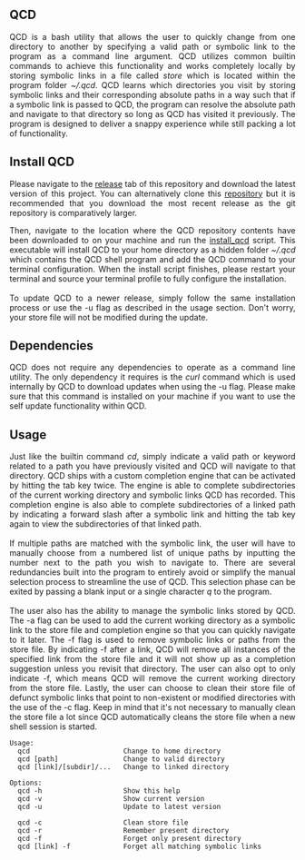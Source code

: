 ## QCD

<p align="justify">
QCD is a bash utility that allows the user to quickly change from one directory to another by specifying a valid path or symbolic link to the program as a command line argument. QCD utilizes common builtin commands to achieve this functionality and works completely locally by storing symbolic links in a file called <i>store</i> which is located within the program folder <i>~/.qcd</i>. QCD learns which directories you visit by storing symbolic links and their corresponding absolute paths in a way such that if a symbolic link is passed to QCD, the program can resolve the absolute path and navigate to that directory so long as QCD has visited it previously. The program is designed to deliver a snappy experience while still packing a lot of functionality.
</p>

## Install QCD

<p align="justify">
Please navigate to the <a href="https://github.com/nalinahuja22/qcd/releases">release</a> tab of this repository and download the latest version of this project. You can alternatively clone this <a href="https://github.com/nalinahuja22/qcd">repository</a> but it is recommended that you download the most recent release as the git repository is comparatively larger.
</p>

<p align="justify">
Then, navigate to the location where the QCD repository contents have been downloaded to on your machine and run the <a href="https://github.com/nalinahuja22/qcd/blob/master/install_qcd.sh">install_qcd</a> script. This executable will install QCD to your home directory as a hidden folder <i>~/.qcd</i> which contains the QCD shell program and add the QCD command to your terminal configuration. When the install script finishes, please restart your terminal and source your terminal profile to fully configure the installation.<br><br>To update QCD to a newer release, simply follow the same installation process or use the -u flag as described in the usage section. Don't worry, your store file will not be modified during the update.
</p>

## Dependencies

<p align="justify">
QCD does not require any dependencies to operate as a command line utility. The only dependency it requires is the <i>curl</i> command which is used internally by QCD to download updates when using the -u flag. Please make sure that this command is installed on your machine if you want to use the self update functionality within QCD.
</p>

## Usage

<p align="justify">
Just like the builtin command <i>cd</i>, simply indicate a valid path or keyword related to a path you have previously visited and QCD will navigate to that directory. QCD ships with a custom completion engine that can be activated by hitting the tab key twice. The engine is able to complete subdirectories of the current working directory and symbolic links QCD has recorded. This completion engine is also able to complete subdirectories of a linked path by indicating a forward slash after a symbolic link and hitting the tab key again to view the subdirectories of that linked path.<br><br>If multiple paths are matched with the symbolic link, the user will have to manually choose from a numbered list of unique paths by inputting the number next to the path you wish to navigate to. There are several redundancies built into the program to entirely avoid or simplify the manual selection process to streamline the use of QCD. This selection phase can be exited by passing a blank input or a single character <i>q</i> to the program.<br><br>The user also has the ability to manage the symbolic links stored by QCD. The -a flag can be used to add the current working directory as a symbolic link to the store file and completion engine so that you can quickly navigate to it later. The -f flag is used to remove symbolic links or paths from the store file. By indicating -f after a link, QCD will remove all instances of the specified link from the store file and it will not show up as a completion suggestion unless you revisit that directory. The user can also opt to only indicate -f, which means QCD will remove the current working directory from the store file. Lastly, the user can choose to clean their store file of defunct symbolic links that point to non-existent or modified directories with the use of the -c flag. Keep in mind that it's not necessary to manually clean the store file a lot since QCD automatically cleans the store file when a new shell session is started.
</p>

```
Usage:
  qcd                       Change to home directory
  qcd [path]                Change to valid directory
  qcd [link]/[subdir]/...   Change to linked directory

Options:
  qcd -h                    Show this help
  qcd -v                    Show current version
  qcd -u                    Update to latest version

  qcd -c                    Clean store file
  qcd -r                    Remember present directory
  qcd -f                    Forget only present directory
  qcd [link] -f             Forget all matching symbolic links
```
